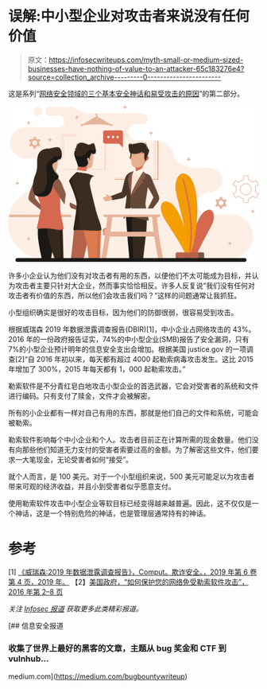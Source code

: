 # 误解:中小型企业对攻击者来说没有任何价值

> 原文：<https://infosecwriteups.com/myth-small-or-medium-sized-businesses-have-nothing-of-value-to-an-attacker-65c183276e4?source=collection_archive---------0----------------------->

这是系列“[网络安全领域的三个基本安全神话和易受攻击的原因](https://medium.com/@nimesh.ekanayaka7/three-fundamental-security-myths-in-cyber-security-domain-and-reasons-for-being-vulnerable-384a8fab0f05)”的第二部分。

![](img/3056736ea67914926b75c2af7375f614.png)

许多小企业认为他们没有对攻击者有用的东西，以便他们不太可能成为目标，并认为攻击者主要只针对大企业，然而事实恰恰相反。许多人反复说“我们没有任何对攻击者有价值的东西，所以他们会攻击我们吗？”这样的问题通常让我抓狂。

小型组织确实是很好的攻击目标，因为他们的防御很弱，很容易受到攻击。

根据威瑞森 2019 年数据泄露调查报告(DBIR)[1]，中小企业占网络攻击的 43%。2016 年的一份政府报告证实，74%的中小型企业(SMB)报告了安全漏洞，只有 7%的小型企业预计明年的信息安全支出会增加。根据美国 justice.gov 的一项调查[2]“自 2016 年初以来，每天都有超过 4000 起勒索病毒攻击发生。这比 2015 年增加了 300%，2015 年每天都有 1，000 起勒索攻击。”

勒索软件是不分青红皂白地攻击小型企业的首选武器，它会对受害者的系统和文件进行编码。只有支付了赎金，文件才会被解密。

所有的小企业都有一样对自己有用的东西，那就是他们自己的文件和系统，可能会被勒索。

勒索软件影响每个中小企业和个人。攻击者目前正在计算所需的现金数量。他们没有向那些他们知道无力支付的受害者索要过高的金额。为了解密这些文件，他们要求一大笔现金，无论受害者如何“接受”。

就个人而言，是 100 美元。对于一个小型组织来说，500 美元可能足以为攻击者带来可观的经济收益，并且小到受害者似乎愿意支付。

使用勒索软件攻击中小型企业等软目标已经变得越来越普遍。因此，这不仅仅是一个神话，这是一个特别危险的神话，也是管理层通常持有的神话。

# 参考

[1] [《威瑞森:2019 年数据泄露调查报告》，Comput。欺诈安全。，2019 年第 6 卷第 4 页，2019 年。](https://enterprise.verizon.com/resources/reports/2019-data-breach-investigations-report.pdf)
【2】[美国政府，“如何保护您的网络免受勒索软件攻击”，2016 年第 2–8 页](https://www.justice.gov/criminal-ccips/file/872771/download)

*关注* [*Infosec 报道*](https://medium.com/bugbountywriteup) *获取更多此类精彩报道。*

[](https://medium.com/bugbountywriteup) [## 信息安全报道

### 收集了世界上最好的黑客的文章，主题从 bug 奖金和 CTF 到 vulnhub…

medium.com](https://medium.com/bugbountywriteup)